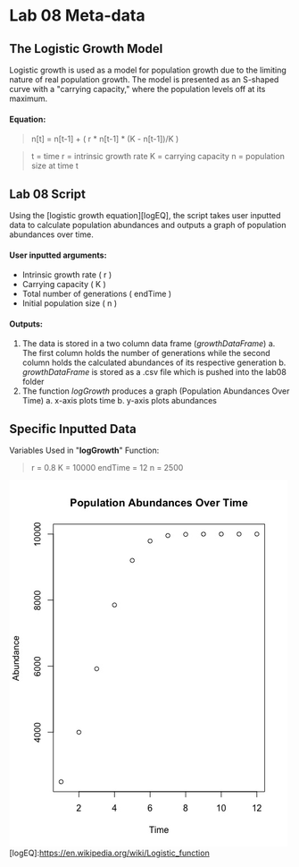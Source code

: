 ﻿# Lab 08 Meta-data
    
## The Logistic Growth Model
Logistic growth is used as a model for population growth due to the limiting nature of real population growth. The model is presented as an S-shaped curve with a "carrying capacity," where the population levels off at its maximum.

#### Equation:
> n[t] = n[t-1] + ( r * n[t-1] * (K - n[t-1])/K )

>t = time
r = intrinsic growth rate
K = carrying capacity
n = population size at time t

## Lab 08 Script

Using the [logistic growth equation][logEQ], the script takes user inputted data to calculate population abundances and outputs a graph of population abundances over time.

#### User inputted arguments:
* Intrinsic growth rate ( r )
* Carrying capacity ( K )
* Total number of generations ( endTime )
* Initial population size ( n )

#### Outputs:
1. The data is stored in a two column data frame (_growthDataFrame_)
	a. The first column holds the number of generations while the second column holds the calculated abundances of its respective generation
	b. _growthDataFrame_ is stored as a .csv file which is pushed into the lab08 folder
2.  The function _logGrowth_ produces a graph (Population Abundances Over Time)
a.  x-axis plots time
b. y-axis plots abundances

##  Specific Inputted Data  
Variables Used in "**logGrowth**" Function:
>r = 0.8
K = 10000
endTime = 12
n = 2500
>
![graph](https://github.com/matildedrake/CompBioLabsAndHomework/blob/master/Labs/lab08/Rplot.jpeg?raw=true)
[logEQ]:https://en.wikipedia.org/wiki/Logistic_function

